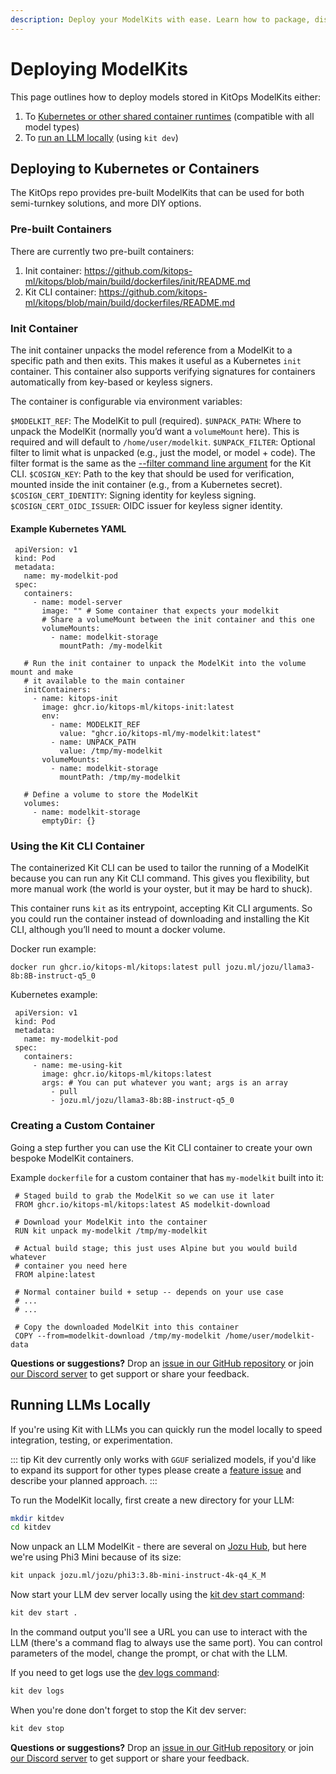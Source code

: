 ```yaml
---
description: Deploy your ModelKits with ease. Learn how to package, distribute, and run your AI/ML models in production or local environments.
---
```

# Deploying ModelKits

This page outlines how to deploy models stored in KitOps ModelKits either:
1. To [Kubernetes or other shared container runtimes](#deploying-to-kubernetes-or-containers) (compatible with all model types)
1. To [run an LLM locally](#running-llms-locally) (using `kit dev`)

## Deploying to Kubernetes or Containers

The KitOps repo provides pre-built ModelKits that can be used for both semi-turnkey solutions, and more DIY options.

### Pre-built Containers

There are currently two pre-built containers:

1. Init container: https://github.com/kitops-ml/kitops/blob/main/build/dockerfiles/init/README.md
1. Kit CLI container: https://github.com/kitops-ml/kitops/blob/main/build/dockerfiles/README.md

### Init Container

The init container unpacks the model reference from a ModelKit to a specific path and then exits. This makes it useful as a Kubernetes `init` container. This container also supports verifying signatures for containers automatically from key-based or keyless signers.

The container is configurable via environment variables:

`$MODELKIT_REF`: The ModelKit to pull (required).
`$UNPACK_PATH`: Where to unpack the ModelKit (normally you’d want a `volumeMount` here). This is required and will default to `/home/user/modelkit`.
`$UNPACK_FILTER`: Optional filter to limit what is unpacked (e.g., just the model, or model + code). The filter format is the same as the [--filter command line argument](../cli/cli-reference/) for the Kit CLI.
`$COSIGN_KEY`: Path to the key that should be used for verification, mounted inside the init container (e.g., from a Kubernetes secret).
`$COSIGN_CERT_IDENTITY`: Signing identity for keyless signing.
`$COSIGN_CERT_OIDC_ISSUER`: OIDC issuer for keyless signer identity.

#### Example Kubernetes YAML

```
 apiVersion: v1
 kind: Pod
 metadata:
   name: my-modelkit-pod
 spec:
   containers:
     - name: model-server
       image: "" # Some container that expects your modelkit
       # Share a volumeMount between the init container and this one
       volumeMounts:
         - name: modelkit-storage
           mountPath: /my-modelkit

   # Run the init container to unpack the ModelKit into the volume mount and make
   # it available to the main container
   initContainers:
     - name: kitops-init
       image: ghcr.io/kitops-ml/kitops-init:latest
       env:
         - name: MODELKIT_REF
           value: "ghcr.io/kitops-ml/my-modelkit:latest"
         - name: UNPACK_PATH
           value: /tmp/my-modelkit
       volumeMounts:
         - name: modelkit-storage
           mountPath: /tmp/my-modelkit

   # Define a volume to store the ModelKit
   volumes:
     - name: modelkit-storage
       emptyDir: {}
```

### Using the Kit CLI Container

The containerized Kit CLI can be used to tailor the running of a ModelKit because you can run any Kit CLI command. This gives you flexibility, but more manual work (the world is your oyster, but it may be hard to shuck).

This container runs `kit` as its entrypoint, accepting Kit CLI arguments. So you could run the container instead of downloading and installing the Kit CLI, although you’ll need to mount a docker volume.

Docker run example:

`docker run ghcr.io/kitops-ml/kitops:latest pull jozu.ml/jozu/llama3-8b:8B-instruct-q5_0`

Kubernetes example:

```
 apiVersion: v1
 kind: Pod
 metadata:
   name: my-modelkit-pod
 spec:
   containers:
     - name: me-using-kit
       image: ghcr.io/kitops-ml/kitops:latest
       args: # You can put whatever you want; args is an array
         - pull
         - jozu.ml/jozu/llama3-8b:8B-instruct-q5_0
```

### Creating a Custom Container

Going a step further you can use the Kit CLI container to create your own bespoke ModelKit containers.

Example `dockerfile` for a custom container that has `my-modelkit` built into it:

```
 # Staged build to grab the ModelKit so we can use it later
 FROM ghcr.io/kitops-ml/kitops:latest AS modelkit-download

 # Download your ModelKit into the container
 RUN kit unpack my-modelkit /tmp/my-modelkit

 # Actual build stage; this just uses Alpine but you would build whatever
 # container you need here
 FROM alpine:latest

 # Normal container build + setup -- depends on your use case
 # ...
 # ...

 # Copy the downloaded ModelKit into this container
 COPY --from=modelkit-download /tmp/my-modelkit /home/user/modelkit-data
```

**Questions or suggestions?** Drop an [issue in our GitHub repository](https://github.com/kitops-ml/kitops/issues) or join [our Discord server](https://discord.gg/Tapeh8agYy) to get support or share your feedback.

## Running LLMs Locally

If you're using Kit with LLMs you can quickly run the model locally to speed integration, testing, or experimentation.

::: tip
Kit dev currently only works with `GGUF` serialized models, if you'd like to expand its support for other types please create a [feature issue](https://github.com/kitops-ml/kitops/issues) and describe your planned approach.
:::

To run the ModelKit locally, first create a new directory for your LLM:

```sh
mkdir kitdev
cd kitdev
```

Now unpack an LLM ModelKit - there are several on [Jozu Hub](https://jozu.ml/discover), but here we're using Phi3 Mini because of its size:


```sh
kit unpack jozu.ml/jozu/phi3:3.8b-mini-instruct-4k-q4_K_M
```

Now start your LLM dev server locally using the [kit dev start command](../cli/cli-reference/#kit-dev-start):

```sh
kit dev start .
```

In the command output you'll see a URL you can use to interact with the LLM (there's a command flag to always use the same port). You can control parameters of the model, change the prompt, or chat with the LLM.

If you need to get logs use the [dev logs command](../cli/cli-reference/#kit-dev-logs):

```sh
kit dev logs
```

When you're done don't forget to stop the Kit dev server:

```sh
kit dev stop
```

**Questions or suggestions?** Drop an [issue in our GitHub repository](https://github.com/kitops-ml/kitops/issues) or join [our Discord server](https://discord.gg/Tapeh8agYy) to get support or share your feedback.
